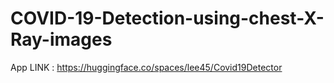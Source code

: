 # COVID-19-Detection-using-chest-X-Ray-images
App LINK : https://huggingface.co/spaces/lee45/Covid19Detector

